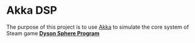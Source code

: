 # Akka DSP

The purpose of this project is to use [Akka](https://doc.akka.io/docs/akka/current/index.html) to simulate the core
system of Steam game **[Dyson Sphere Program](https://store.steampowered.com/app/1366540/_/)**